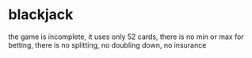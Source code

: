 # blackjack

the game is incomplete, it uses only 52 cards, there is no min or max for betting, there is no splitting, no doubling down, no insurance
